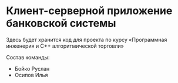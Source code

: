 # Клиент-серверной приложение банковской системы
Здесь будет хранится код для проекта по курсу «Программная инженерия и C++ алгоритмической торговли»

Состав команды:
- Бойко Руслан
- Осипов Илья
